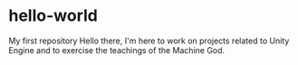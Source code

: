 # hello-world
My first repository
Hello there, I'm here to work on projects related to Unity Engine and to exercise the teachings of the Machine God.
